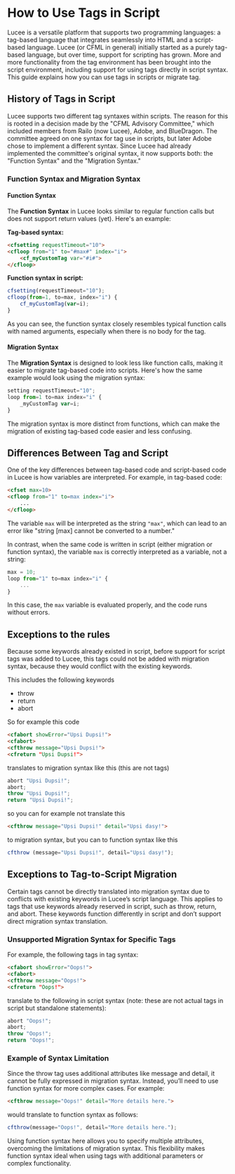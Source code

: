 
<!--
{
  "title": "Tag Syntax",
  "id": "tag-syntax",
  "categories": [
    "scopes",
    "thread"
  ],
  "description": "How to use tags in script",
  "keywords": [
    "Syntax",
    "tag",
    "function",
    "Script"
    "throw"
    "abort"
    "return"
  ]
}
-->

# How to Use Tags in Script

Lucee is a versatile platform that supports two programming languages: a tag-based language that integrates seamlessly into HTML and a script-based language. 
Lucee (or CFML in general) initially started as a purely tag-based language, but over time, support for scripting has grown. 
More and more functionality from the tag environment has been brought into the script environment, including support for using tags directly in script syntax. 
This guide explains how you can use tags in scripts or migrate tag.

## History of Tags in Script

Lucee supports two different tag syntaxes within scripts. The reason for this is rooted in a decision made by the "CFML Advisory Committee," which included members from Railo (now Lucee), Adobe, and BlueDragon. 
The committee agreed on one syntax for tag use in scripts, but later Adobe chose to implement a different syntax. Since Lucee had already implemented the committee's original syntax, 
it now supports both: the "Function Syntax" and the "Migration Syntax."

### Function Syntax and Migration Syntax

#### Function Syntax

The **Function Syntax** in Lucee looks similar to regular function calls but does not support return values (yet). Here's an example:

**Tag-based syntax:**

```html
<cfsetting requestTimeout="10">
<cfloop from="1" to="#max#" index="i">
    <cf_myCustomTag var="#i#">
</cfloop>
```

**Function syntax in script:**

```javascript
cfsetting(requestTimeout="10");
cfloop(from=1, to=max, index="i") {
    cf_myCustomTag(var=i);
}
```

As you can see, the function syntax closely resembles typical function calls with named arguments, especially when there is no body for the tag.

#### Migration Syntax

The **Migration Syntax** is designed to look less like function calls, making it easier to migrate tag-based code into scripts. Here's how the same example would look using the migration syntax:

```javascript
setting requestTimeout="10";
loop from=1 to=max index="i" {
    _myCustomTag var=i;
}
```

The migration syntax is more distinct from functions, which can make the migration of existing tag-based code easier and less confusing.

## Differences Between Tag and Script

One of the key differences between tag-based code and script-based code in Lucee is how variables are interpreted. For example, in tag-based code:

```html
<cfset max=10>
<cfloop from="1" to=max index="i">
    ...
</cfloop>
```

The variable `max` will be interpreted as the string `"max"`, which can lead to an error like "string [max] cannot be converted to a number."

In contrast, when the same code is written in script (either migration or function syntax), the variable `max` is correctly interpreted as a variable, not a string:

```javascript
max = 10;
loop from="1" to=max index="i" {
    ...
}
```

In this case, the `max` variable is evaluated properly, and the code runs without errors.

## Exceptions to the rules

Because some keywords already existed in script, before support for script tags was added to Lucee, this tags could not be added with migration syntax, because they would conflict with the existing keywords.

This includes the following keywords

- throw
- return 
- abort

So for example this code

```html
<cfabort showError="Upsi Dupsi!">
<cfabort>
<cfthrow message="Upsi Dupsi!">
<cfreturn "Upsi Dupsi!">
```

translates to migration syntax like this (this are not tags)

```javascript
abort "Upsi Dupsi!";
abort;
throw "Upsi Dupsi!";
return "Upsi Dupsi!";
```

so you can for example not translate this

```html
<cfthrow message="Upsi Dupsi!" detail="Upsi dasy!">
```

to migration syntax, but you can to function syntax like this

```javascript
cfthrow (message="Upsi Dupsi!", detail="Upsi dasy!");
```

## Exceptions to Tag-to-Script Migration

Certain tags cannot be directly translated into migration syntax due to conflicts with existing keywords in Lucee’s script language. This applies to tags that use keywords already reserved in script, such as throw, return, and abort. These keywords function differently in script and don’t support direct migration syntax translation.

### Unsupported Migration Syntax for Specific Tags

For example, the following tags in tag syntax:

```html
<cfabort showError="Oops!">
<cfabort>
<cfthrow message="Oops!">
<cfreturn "Oops!">
```

translate to the following in script syntax (note: these are not actual tags in script but standalone statements):

```javascript
abort "Oops!";
abort;
throw "Oops!";
return "Oops!";
```

### Example of Syntax Limitation

Since the throw tag uses additional attributes like message and detail, it cannot be fully expressed in migration syntax. Instead, you’ll need to use function syntax for more complex cases. For example:

```html
<cfthrow message="Oops!" detail="More details here.">
```

would translate to function syntax as follows:

```javascript
cfthrow(message="Oops!", detail="More details here.");
```

Using function syntax here allows you to specify multiple attributes, overcoming the limitations of migration syntax. This flexibility makes function syntax ideal when using tags with additional parameters or complex functionality.
